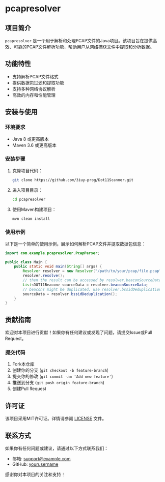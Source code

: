 # pcapresolver

## 项目简介
`pcapresolver` 是一个用于解析和处理PCAP文件的Java项目。该项目旨在提供高效、可靠的PCAP文件解析功能，帮助用户从网络捕获文件中提取和分析数据。

## 功能特性
- 支持解析PCAP文件格式
- 提供数据包过滤和提取功能
- 支持多种网络协议解析
- 高效的内存和性能管理

## 安装与使用
### 环境要求
- Java 8 或更高版本
- Maven 3.6 或更高版本

### 安装步骤
1. 克隆项目代码：
    ```bash
    git clone https://github.com/3iuy-prog/Dot11Scanner.git
    ```
2. 进入项目目录：
    ```bash
    cd pcapresolver
    ```
3. 使用Maven构建项目：
    ```bash
    mvn clean install
    ```

### 使用示例
以下是一个简单的使用示例，展示如何解析PCAP文件并提取数据包信息：
```java
import com.example.pcapresolver.PcapParser;

public class Main {
    public static void main(String[] args) {
        Resolver resolver = new Resolver("/path/to/your/pcap/file.pcap");
        resolver.resolve();
        // then the result can be accessed by resolver.beaconSourceData
        List<DOT11Beacon> sourceData = resolver.beaconSourceData;
        // beacons might be duplicated, use resolver.bssidDeduplication() to deduplicate
        sourceData = resolver.bssidDeduplication();
    }
}
```

## 贡献指南
欢迎对本项目进行贡献！如果你有任何建议或发现了问题，请提交Issue或Pull Request。

### 提交代码
1. Fork本仓库
2. 创建你的分支 (`git checkout -b feature-branch`)
3. 提交你的修改 (`git commit -am 'Add new feature'`)
4. 推送到分支 (`git push origin feature-branch`)
5. 创建Pull Request

## 许可证
该项目采用MIT许可证。详情请参阅 [LICENSE](LICENSE) 文件。

## 联系方式
如果你有任何问题或建议，请通过以下方式联系我们：
- 邮箱: support@example.com
- GitHub: [yourusername](https://github.com/yourusername)

感谢你对本项目的关注和支持！